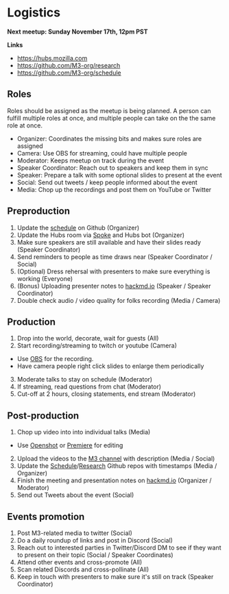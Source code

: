 # Logistics

**Next meetup: Sunday November 17th, 12pm PST**



**Links**

- https://hubs.mozilla.com
- https://github.com/M3-org/research
- https://github.com/M3-org/schedule

## Roles

Roles should be assigned as the meetup is being planned. A person can fulfill multiple roles at once, and multiple people can take on the the same role at once.

- Organizer: Coordinates the missing bits and makes sure roles are assigned
- Camera: Use OBS for streaming, could have multiple people
- Moderator: Keeps meetup on track during the event
- Speaker Coordinator: Reach out to speakers and keep them in sync
- Speaker: Prepare a talk with some optional slides to present at the event
- Social: Send out tweets / keep people informed about the event
- Media: Chop up the recordings and post them on YouTube or Twitter

## Preproduction

1. Update the [schedule](https://github.com/M3-org/schedule) on Github (Organizer)
2. Update the Hubs room via [Spoke](https://hubs.mozilla.com/spoke) and Hubs bot (Organizer)
3. Make sure speakers are still available and have their slides ready (Speaker Coordinator)
4. Send reminders to people as time draws near (Speaker Coordinator / Social)
5. (Optional) Dress rehersal with presenters to make sure everything is working (Everyone)
6. (Bonus) Uploading presenter notes to [hackmd.io](https://hackmd.io/cLr7SN-ER2uOvYc_IlC87A) (Speaker / Speaker Coordinator)
7. Double check audio / video quality for folks recording (Media / Camera)

## Production

1. Drop into the world, decorate, wait for guests (All)
2. Start recording/streaming to twitch or youtube (Camera)
  - Use [OBS](https://obsproject.com/) for the recording.
  - Have camera people right click slides to enlarge them periodically
3. Moderate talks to stay on schedule (Moderator)
4. If streaming, read questions from chat (Moderator)
5. Cut-off at 2 hours, closing statements, end stream (Moderator)

## Post-production

1. Chop up video into into individual talks (Media)
  - Use [Openshot](https://www.openshot.org/) or [Premiere](git@github.com:RangerMauve/logistics.git) for editing
2. Upload the videos to the [M3 channel](https://www.youtube.com/channel/UC87Q7_5ooY8FSLwOec52ZPQ) with description (Media / Social)
3. Update the [Schedule](https://github.com/M3-org/schedule)/[Research](https://github.com/M3-org/research) Github repos with timestamps (Media / Organizer)
4. Finish the meeting and presentation notes on [hackmd.io](https://hackmd.io) (Organizer / Moderator)
5. Send out Tweets about the event (Social)

## Events promotion

1. Post M3-related media to twitter (Social)
1. Do a daily roundup of links and post in Discord (Social)
1. Reach out to interested parties in Twitter/Discord DM to see if they want to present on their topic (Social / Speaker Coordinates)
1. Attend other events and cross-promote (All)
1. Scan related Discords and cross-pollinate (All)
1. Keep in touch with presenters to make sure it's still on track (Speaker Coordinator)

